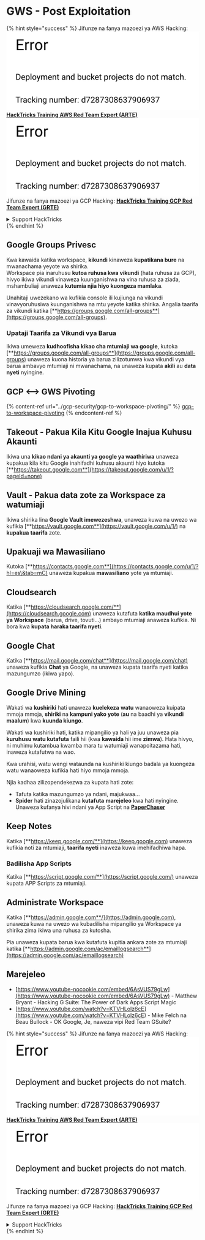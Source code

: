 # GWS - Post Exploitation

{% hint style="success" %}
Jifunze na fanya mazoezi ya AWS Hacking:<img src="../../.gitbook/assets/image (1) (1).png" alt="" data-size="line">[**HackTricks Training AWS Red Team Expert (ARTE)**](https://training.hacktricks.xyz/courses/arte)<img src="../../.gitbook/assets/image (1) (1).png" alt="" data-size="line">\
Jifunze na fanya mazoezi ya GCP Hacking: <img src="../../.gitbook/assets/image (2).png" alt="" data-size="line">[**HackTricks Training GCP Red Team Expert (GRTE)**<img src="../../.gitbook/assets/image (2).png" alt="" data-size="line">](https://training.hacktricks.xyz/courses/grte)

<details>

<summary>Support HackTricks</summary>

* Angalia [**mpango wa usajili**](https://github.com/sponsors/carlospolop)!
* **Jiunge na** 💬 [**kikundi cha Discord**](https://discord.gg/hRep4RUj7f) au [**kikundi cha telegram**](https://t.me/peass) au **tufuatilie** kwenye **Twitter** 🐦 [**@hacktricks\_live**](https://twitter.com/hacktricks\_live)**.**
* **Shiriki mbinu za hacking kwa kuwasilisha PRs kwa** [**HackTricks**](https://github.com/carlospolop/hacktricks) na [**HackTricks Cloud**](https://github.com/carlospolop/hacktricks-cloud) github repos.

</details>
{% endhint %}

## Google Groups Privesc

Kwa kawaida katika workspace, **kikundi** kinaweza **kupatikana bure** na mwanachama yeyote wa shirika.\
Workspace pia inaruhusu **kutoa ruhusa kwa vikundi** (hata ruhusa za GCP), hivyo ikiwa vikundi vinaweza kuunganishwa na vina ruhusa za ziada, mshambuliaji anaweza **kutumia njia hiyo kuongeza mamlaka**.

Unahitaji uwezekano wa kufikia console ili kujiunga na vikundi vinavyoruhusiwa kuunganishwa na mtu yeyote katika shirika. Angalia taarifa za vikundi katika [**https://groups.google.com/all-groups**](https://groups.google.com/all-groups).

### Upataji Taarifa za Vikundi vya Barua

Ikiwa umeweza **kudhoofisha kikao cha mtumiaji wa google**, kutoka [**https://groups.google.com/all-groups**](https://groups.google.com/all-groups) unaweza kuona historia ya barua zilizotumwa kwa vikundi vya barua ambavyo mtumiaji ni mwanachama, na unaweza kupata **akili** au **data nyeti** nyingine.

## GCP <--> GWS Pivoting

{% content-ref url="../gcp-security/gcp-to-workspace-pivoting/" %}
[gcp-to-workspace-pivoting](../gcp-security/gcp-to-workspace-pivoting/)
{% endcontent-ref %}

## Takeout - Pakua Kila Kitu Google Inajua Kuhusu Akaunti

Ikiwa una **kikao ndani ya akaunti ya google ya waathiriwa** unaweza kupakua kila kitu Google inahifadhi kuhusu akaunti hiyo kutoka [**https://takeout.google.com**](https://takeout.google.com/u/1/?pageId=none)

## Vault - Pakua data zote za Workspace za watumiaji

Ikiwa shirika lina **Google Vault imewezeshwa**, unaweza kuwa na uwezo wa kufikia [**https://vault.google.com**](https://vault.google.com/u/1/) na **kupakua** **taarifa** zote.

## Upakuaji wa Mawasiliano

Kutoka [**https://contacts.google.com**](https://contacts.google.com/u/1/?hl=es\&tab=mC) unaweza kupakua **mawasiliano** yote ya mtumiaji.

## Cloudsearch

Katika [**https://cloudsearch.google.com/**](https://cloudsearch.google.com) unaweza kutafuta **katika maudhui yote ya Workspace** (barua, drive, tovuti...) ambayo mtumiaji anaweza kufikia. Ni bora kwa **kupata haraka taarifa nyeti**.

## Google Chat

Katika [**https://mail.google.com/chat**](https://mail.google.com/chat) unaweza kufikia **Chat** ya Google, na unaweza kupata taarifa nyeti katika mazungumzo (ikiwa yapo).

## Google Drive Mining

Wakati wa **kushiriki** hati unaweza **kuelekeza** **watu** wanaoweza kuipata mmoja mmoja, **shiriki** na **kampuni yako yote** (**au** na baadhi ya **vikundi maalum**) kwa **kuunda kiungo**.

Wakati wa kushiriki hati, katika mipangilio ya hali ya juu unaweza pia **kuruhusu watu kutafuta** faili hii (kwa **kawaida** hii ime **zimwa**). Hata hivyo, ni muhimu kutambua kwamba mara tu watumiaji wanapoitazama hati, inaweza kutafutwa na wao.

Kwa urahisi, watu wengi wataunda na kushiriki kiungo badala ya kuongeza watu wanaoweza kufikia hati hiyo mmoja mmoja.

Njia kadhaa zilizopendekezwa za kupata hati zote:

* Tafuta katika mazungumzo ya ndani, majukwaa...
* **Spider** hati zinazojulikana **kutafuta** **marejeleo** kwa hati nyingine. Unaweza kufanya hivi ndani ya App Script na [**PaperChaser**](https://github.com/mandatoryprogrammer/PaperChaser)

## **Keep Notes**

Katika [**https://keep.google.com/**](https://keep.google.com) unaweza kufikia noti za mtumiaji, **taarifa nyeti** inaweza kuwa imehifadhiwa hapa.

### Badilisha App Scripts

Katika [**https://script.google.com/**](https://script.google.com/) unaweza kupata APP Scripts za mtumiaji.

## **Administrate Workspace**

Katika [**https://admin.google.com**/](https://admin.google.com), unaweza kuwa na uwezo wa kubadilisha mipangilio ya Workspace ya shirika zima ikiwa una ruhusa za kutosha.

Pia unaweza kupata barua kwa kutafuta kupitia ankara zote za mtumiaji katika [**https://admin.google.com/ac/emaillogsearch**](https://admin.google.com/ac/emaillogsearch)

## Marejeleo

* [https://www.youtube-nocookie.com/embed/6AsVUS79gLw](https://www.youtube-nocookie.com/embed/6AsVUS79gLw) - Matthew Bryant - Hacking G Suite: The Power of Dark Apps Script Magic
* [https://www.youtube.com/watch?v=KTVHLolz6cE](https://www.youtube.com/watch?v=KTVHLolz6cE) - Mike Felch na Beau Bullock - OK Google, Je, naweza vipi Red Team GSuite?

{% hint style="success" %}
Jifunze na fanya mazoezi ya AWS Hacking:<img src="../../.gitbook/assets/image (1) (1).png" alt="" data-size="line">[**HackTricks Training AWS Red Team Expert (ARTE)**](https://training.hacktricks.xyz/courses/arte)<img src="../../.gitbook/assets/image (1) (1).png" alt="" data-size="line">\
Jifunze na fanya mazoezi ya GCP Hacking: <img src="../../.gitbook/assets/image (2).png" alt="" data-size="line">[**HackTricks Training GCP Red Team Expert (GRTE)**<img src="../../.gitbook/assets/image (2).png" alt="" data-size="line">](https://training.hacktricks.xyz/courses/grte)

<details>

<summary>Support HackTricks</summary>

* Angalia [**mpango wa usajili**](https://github.com/sponsors/carlospolop)!
* **Jiunge na** 💬 [**kikundi cha Discord**](https://discord.gg/hRep4RUj7f) au [**kikundi cha telegram**](https://t.me/peass) au **tufuatilie** kwenye **Twitter** 🐦 [**@hacktricks\_live**](https://twitter.com/hacktricks\_live)**.**
* **Shiriki mbinu za hacking kwa kuwasilisha PRs kwa** [**HackTricks**](https://github.com/carlospolop/hacktricks) na [**HackTricks Cloud**](https://github.com/carlospolop/hacktricks-cloud) github repos.

</details>
{% endhint %}
